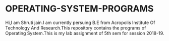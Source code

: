# OPERATING-SYSTEM-PROGRAMS
Hi,I am Shruti jain.I am currently persuing B.E from Acropolis Institute Of Technology And Research.This repository contains the programs of Operating System.This is my lab assignment of 5th sem  for session 2018-19. 
